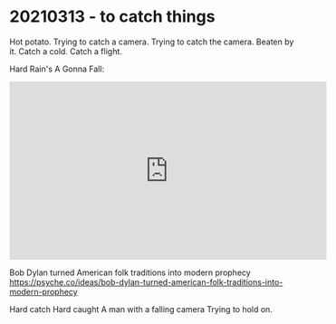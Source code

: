 # 20210313 - to catch things

Hot potato. 
Trying to catch a camera. 
Trying to catch the camera. 
Beaten by it. 
Catch a cold. 
Catch a flight. 

Hard Rain's A Gonna Fall: 

<iframe width="560" height="315" src="https://www.youtube.com/embed/hXn9ZKPx6CY" frameborder="0" allow="accelerometer; autoplay; clipboard-write; encrypted-media; gyroscope; picture-in-picture" allowfullscreen></iframe>


Bob Dylan turned American folk traditions into modern prophecy
https://psyche.co/ideas/bob-dylan-turned-american-folk-traditions-into-modern-prophecy

Hard catch 
Hard caught 
A man with a falling camera 
Trying to hold on.